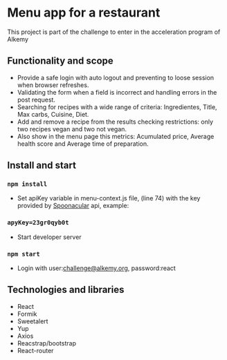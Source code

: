 # Menu app for a restaurant

This project is part of the challenge to enter in the acceleration program of Alkemy

## Functionality and scope

* Provide a safe login with auto logout and preventing to loose session when browser refreshes.
* Validating the form when a field is incorrect and handling errors in the post request.
* Searching for recipes with a wide range of criteria: Ingredientes, Title, Max carbs, Cuisine, Diet.
* Add and remove a recipe from the results checking restrictions: only two recipes vegan and two not vegan.
* Also show in the menu page this metrics: Acumulated price, Average health score and Average time of preparation.


## Install and start

### `npm install`

* Set apiKey variable in menu-context.js file, (line 74) with the key provided by [Spoonacular](https://spoonacular.com/) api, example:

### `apyKey=23gr0qyb0t`

* Start developer server  

### `npm start`

* Login with
user:challenge@alkemy.org,
password:react

## Technologies and libraries
* React
* Formik
* Sweetalert
* Yup
* Axios
* Reacstrap/bootstrap
* React-router

